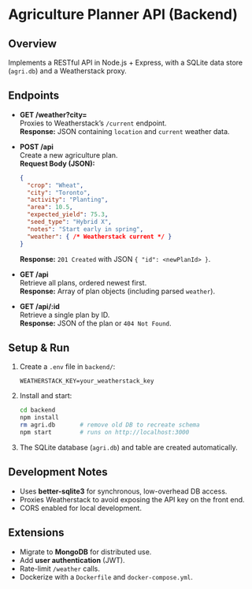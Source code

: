# Agriculture Planner API (Backend)

## Overview

Implements a RESTful API in Node.js + Express, with a SQLite data store (`agri.db`) and a Weatherstack proxy.

## Endpoints

- **GET /weather?city=<name>**  
  Proxies to Weatherstack’s `/current` endpoint.  
  **Response:** JSON containing `location` and `current` weather data.

- **POST /api**  
  Create a new agriculture plan.  
  **Request Body (JSON):**
  ```json
  {
    "crop": "Wheat",
    "city": "Toronto",
    "activity": "Planting",
    "area": 10.5,
    "expected_yield": 75.3,
    "seed_type": "Hybrid X",
    "notes": "Start early in spring",
    "weather": { /* Weatherstack current */ }
  }
  ```
  **Response:** `201 Created` with JSON `{ "id": <newPlanId> }`.

- **GET /api**  
  Retrieve all plans, ordered newest first.  
  **Response:** Array of plan objects (including parsed `weather`).

- **GET /api/:id**  
  Retrieve a single plan by ID.  
  **Response:** JSON of the plan or `404 Not Found`.

## Setup & Run

1. Create a `.env` file in `backend/`:
   ```dotenv
   WEATHERSTACK_KEY=your_weatherstack_key
   ```
2. Install and start:
   ```bash
   cd backend
   npm install
   rm agri.db       # remove old DB to recreate schema
   npm start        # runs on http://localhost:3000
   ```
3. The SQLite database (`agri.db`) and table are created automatically.

## Development Notes

- Uses **better-sqlite3** for synchronous, low-overhead DB access.  
- Proxies Weatherstack to avoid exposing the API key on the front end.  
- CORS enabled for local development.

## Extensions

- Migrate to **MongoDB** for distributed use.  
- Add **user authentication** (JWT).  
- Rate-limit `/weather` calls.  
- Dockerize with a `Dockerfile` and `docker-compose.yml`.
